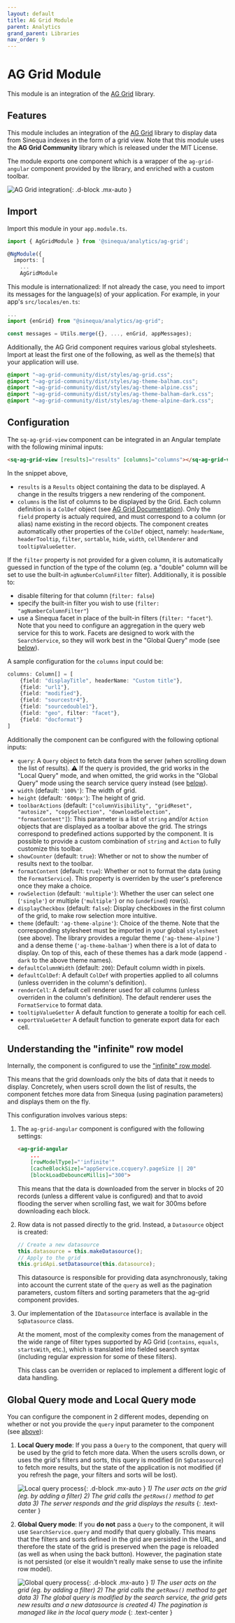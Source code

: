 ```yaml
---
layout: default
title: AG Grid Module
parent: Analytics
grand_parent: Libraries
nav_order: 9
---
```


# AG Grid Module

This module is an integration of the [AG Grid](https://www.ag-grid.com/angular-grid/) library.

## Features

This module includes an integration of the [AG Grid](https://www.ag-grid.com/) library to display data from Sinequa indexes in the form of a grid view. Note that this module uses the **AG Grid Community** library which is released under the MIT License.

The module exports one component which is a wrapper of the `ag-grid-angular` component provided by the library, and enriched with a custom toolbar.

![AG Grid integration]({{site.baseurl}}assets/modules/ag-grid/ag-grid.png){: .d-block .mx-auto }

## Import

Import this module in your `app.module.ts`.

```ts
import { AgGridModule } from '@sinequa/analytics/ag-grid';

@NgModule({
  imports: [
    ...
    AgGridModule
```

This module is internationalized: If not already the case, you need to import its messages for the language(s) of your application. For example, in your app's `src/locales/en.ts`:

```ts
...
import {enGrid} from "@sinequa/analytics/ag-grid";

const messages = Utils.merge({}, ..., enGrid, appMessages);
```

Additionally, the AG Grid component requires various global stylesheets. Import at least the first one of the following, as well as the theme(s) that your application will use.

```scss
@import "~ag-grid-community/dist/styles/ag-grid.css";
@import "~ag-grid-community/dist/styles/ag-theme-balham.css";
@import "~ag-grid-community/dist/styles/ag-theme-alpine.css";
@import "~ag-grid-community/dist/styles/ag-theme-balham-dark.css";
@import "~ag-grid-community/dist/styles/ag-theme-alpine-dark.css";
```

## Configuration

The `sq-ag-grid-view` component can be integrated in an Angular template with the following minimal inputs:

```html
<sq-ag-grid-view [results]="results" [columns]="columns"></sq-ag-grid-view>
```

<!-- <doc-ag-grid-view></doc-ag-grid-view> -->

In the snippet above,

- `results` is a `Results` object containing the data to be displayed. A change in the results triggers a new rendering of the component.
- `columns` is the list of columns to be displayed by the Grid. Each column definition is a `ColDef` object (see [AG Grid Documentation](https://www.ag-grid.com/angular-grid/column-definitions/)). Only the `field` property is actualy required, and must correspond to a column (or alias) name existing in the record objects. The component creates automatically other properties of the `ColDef` object, namely: `headerName`, `headerTooltip`, `filter`, `sortable`, `hide`, `width`, `cellRenderer` and `tooltipValueGetter`.

If the `filter` property is not provided for a given column, it is automatically guessed in function of the type of the column (eg. a "double" column will be set to use the built-in `agNumberColumnFilter` filter). Additionally, it is possible to:

- disable filtering for that column (`filter: false`)
- specify the built-in filter you wish to use (`filter: "agNumberColumnFilter"`)
- use a Sinequa facet in place of the built-in filters (`filter: "facet"`). Note that you need to configure an aggregation in the query web service for this to work. Facets are designed to work with the `SearchService`, so they will work best in the "Global Query" mode (see [below](#global-query-mode-and-local-query-mode)).

A sample configuration for the `columns` input could be:

```ts
columns: Column[] = [
    {field: "displayTitle", headerName: "Custom title"},
    {field: "url1"},
    {field: "modified"},
    {field: "sourcestr4"},
    {field: "sourcedouble1"},
    {field: "geo", filter: "facet"},
    {field: "docformat"}
]
```

Additionally the component can be configured with the following optional inputs:

- `query`: A `Query` object to fetch data from the server (when scrolling down the list of results). ⚠️ If the query is provided, the grid works in the "Local Query" mode, and when omitted, the grid works in the "Global Query" mode using the search service query instead (see [below](#global-query-mode-and-local-query-mode)).
- `width` (default: `'100%'`): The width of grid.
- `height` (default: `'600px'`): The height of grid.
- `toolbarActions` (default: `["columnVisibility", "gridReset", "autosize", "copySelection", "downloadSelection", "formatContent"]`): This parameter is a list of `string` and/or `Action` objects that are displayed as a toolbar above the grid. The strings correspond to predefined actions supported by the component. It is possible to provide a custom combination of `string` and `Action` to fully customize this toolbar.
- `showCounter` (default: `true`): Whether or not to show the number of results next to the toolbar.
- `formatContent` (default: `true`): Whether or not to format the data (using the `FormatService`). This property is overriden by the user's preference once they make a choice.
- `rowSelection` (default: `'multiple'`): Whether the user can select one (`'single'`) or multiple (`'multiple'`) or no (`undefined`) row(s).
- `displayCheckbox` (default: `false`): Display checkboxes in the first column of the grid, to make row selection more intuitive.
- `theme` (default: `'ag-theme-alpine'`): Choice of the theme. Note that the corresponding stylesheet must be imported in your global `stylesheet` (see above). The library provides a regular theme (`'ag-theme-alpine'`) and a dense theme (`'ag-theme-balham'`) when there is a lot of data to display. On top of this, each of these themes has a dark mode (append `-dark` to the above theme names).
- `defaultColumnWidth` (default: `200`): Default column width in pixels.
- `defaultColDef`: A default `ColDef` with properties applied to all columns (unless overriden in the column's definition).
- `renderCell`: A default cell renderer used for all columns (unless overriden in the column's definition). The default renderer uses the `FormatService` to format data.
- `tooltipValueGetter` A default function to generate a tooltip for each cell.
- `exportValueGetter` A default function to generate export data for each cell.

## Understanding the "infinite" row model

Internally, the component is configured to use the ["infinite" row model](https://www.ag-grid.com/angular-grid/infinite-scrolling/).

This means that the grid downloads only the bits of data that it needs to display. Concretely, when users scroll down the list of results, the component fetches more data from Sinequa (using pagination parameters) and displays them on the fly.

This configuration involves various steps:

1. The `ag-grid-angular` component is configured with the following settings:

    ```html
    <ag-grid-angular
        ...
        [rowModelType]="'infinite'"
        [cacheBlockSize]="appService.ccquery?.pageSize || 20"
        [blockLoadDebounceMillis]="300">
    ```

    This means that the data is downloaded from the server in blocks of 20 records (unless a different value is configured) and that to avoid flooding the server when scrolling fast, we wait for 300ms before downloading each block.

2. Row data is not passed directly to the grid. Instead, a `Datasource` object is created:

    ```ts
    // Create a new datasource
    this.datasource = this.makeDatasource();
    // Apply to the grid
    this.gridApi.setDatasource(this.datasource);
    ```

    This datasource is responsible for providing data asynchronously, taking into account the current state of the `query` as well as the pagination parameters, custom filters and sorting parameters that the ag-grid component provides.

3. Our implementation of the `IDatasource` interface is available in the `SqDatasource` class.

    At the moment, most of the complexity comes from the management of the wide range of filter types supported by AG Grid (`contains`, `equals`, `startsWith`, etc.), which is translated into fielded search syntax (including regular expression for some of these filters).

    This class can be overriden or replaced to implement a different logic of data handling.

## Global Query mode and Local Query mode

You can configure the component in 2 different modes, depending on whether or not you provide the `query` input parameter to the component (see [above](#configuration)):

1. **Local Query mode**: If you pass a `Query` to the component, that query will be used by the grid to fetch more data. When the users scrolls down, or uses the grid's filters and sorts, this query is modified (in `SqDatasource`) to fetch more results, but the state of the application is not modified (if you refresh the page, your filters and sorts will be lost).

    ![Local query process]({{site.baseurl}}assets/modules/ag-grid/local-query.png){: .d-block .mx-auto }
    *1) The user acts on the grid (eg. by adding a filter) 2) The grid calls the `getRows()` method to get data 3) The server responds and the grid displays the results*
    {: .text-center }

2. **Global Query mode**: If you **do not** pass a `Query` to the component, it will use `SearchService.query` and modify that query globally. This means that the filters and sorts defined in the grid are persisted in the URL, and therefore the state of the grid is preserved when the page is reloaded (as well as when using the back button). However, the pagination state is not persisted (or else it wouldn't really make sense to use the infinite row model).

    ![Global query process]({{site.baseurl}}assets/modules/ag-grid/global-query.png){: .d-block .mx-auto }
    *1) The user acts on the grid (eg. by adding a filter) 2) The grid calls the `getRows()` method to get data 3) The global query is modified by the search service, the grid gets new results and a new datasource is created 4) The pagination is managed like in the local query mode*
    {: .text-center }

